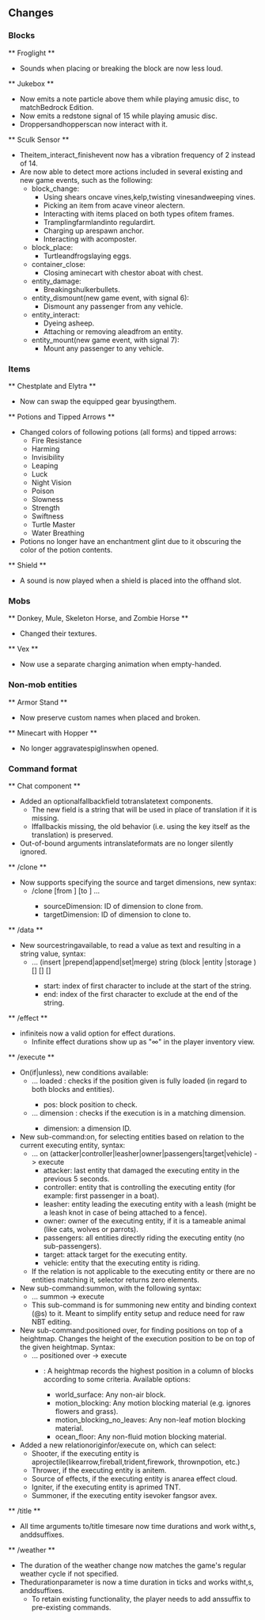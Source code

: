 ## Changes
### Blocks
** Froglight **
- Sounds when placing or breaking the block are now less loud.

** Jukebox **
- Now emits a note particle above them while playing amusic disc, to matchBedrock Edition.
- Now emits a redstone signal of 15 while playing amusic disc.
- Droppersandhopperscan now interact with it.

** Sculk Sensor **
- Theitem_interact_finishevent now has a vibration frequency of 2 instead of 14.
- Are now able to detect more actions included in several existing and new game events, such as the following:
	- block_change:
		- Using shears oncave vines,kelp,twisting vinesandweeping vines.
		- Picking an item from acave vineor alectern.
		- Interacting with items placed on both types ofitem frames.
		- Tramplingfarmlandinto regulardirt.
		- Charging up arespawn anchor.
		- Interacting with acomposter.
	- block_place:
		- Turtleandfrogslaying eggs.
	- container_close:
		- Closing aminecart with chestor aboat with chest.
	- entity_damage:
		- Breakingshulkerbullets.
	- entity_dismount(new game event, with signal 6):
		- Dismount any passenger from any vehicle.
	- entity_interact:
		- Dyeing asheep.
		- Attaching or removing aleadfrom an entity.
	- entity_mount(new game event, with signal 7):
		- Mount any passenger to any vehicle.

### Items
** Chestplate and Elytra **
- Now can swap the equipped gear byusingthem.

** Potions and Tipped Arrows **
- Changed colors of following potions (all forms) and tipped arrows:
	- Fire Resistance
	- Harming
	- Invisibility
	- Leaping
	- Luck
	- Night Vision
	- Poison
	- Slowness
	- Strength
	- Swiftness
	- Turtle Master
	- Water Breathing
- Potions no longer have an enchantment glint due to it obscuring the color of the potion contents.

** Shield **
- A sound is now played when a shield is placed into the offhand slot.

### Mobs
** Donkey, Mule, Skeleton Horse, and Zombie Horse **
- Changed their textures.

** Vex **
- Now use a separate charging animation when empty-handed.

### Non-mob entities
** Armor Stand **
- Now preserve custom names when placed and broken.

** Minecart with Hopper **
- No longer aggravatespiglinswhen opened.

### Command format
** Chat component **
- Added an optionalfallbackfield totranslatetext components.
	- The new field is a string that will be used in place of translation if it is missing.
	- Iffallbackis missing, the old behavior (i.e. using the key itself as the translation) is preserved.
- Out-of-bound arguments intranslateformats are no longer silently ignored.

** /clone **
- Now supports specifying the source and target dimensions, new syntax:
	- /clone [from <sourceDimension>] <begin> <end> [to <targetDimension>] <destination> ...
		- sourceDimension: ID of dimension to clone from.
		- targetDimension: ID of dimension to clone to.

** /data **
- New sourcestringavailable, to read a value as text and resulting in a string value, syntax:
	- ... (insert <index>|prepend|append|set|merge) string (block <sourcePos>|entity <source>|storage <source>) [<sourcePath>] [<start>] [<end>]
		- start: index of first character to include at the start of the string.
		- end: index of the first character to exclude at the end of the string.

** /effect **
- infiniteis now a valid option for effect durations.
	- Infinite effect durations show up as "∞" in the player inventory view.

** /execute **
- On(if|unless), new conditions available:
	- ... loaded <pos>: checks if the position given is fully loaded (in regard to both blocks and entities).
		- pos: block position to check.
	- ... dimension <dimension>: checks if the execution is in a matching dimension.
		- dimension: a dimension ID.
- New sub-command:on, for selecting entities based on relation to the current executing entity, syntax:
	- ... on (attacker|controller|leasher|owner|passengers|target|vehicle) -> execute
		- attacker: last entity that damaged the executing entity in the previous 5 seconds.
		- controller: entity that is controlling the executing entity (for example: first passenger in a boat).
		- leasher: entity leading the executing entity with a leash (might be a leash knot in case of being attached to a fence).
		- owner: owner of the executing entity, if it is a tameable animal (like cats, wolves or parrots).
		- passengers: all entities directly riding the executing entity (no sub-passengers).
		- target: attack target for the executing entity.
		- vehicle: entity that the executing entity is riding.
	- If the relation is not applicable to the executing entity or there are no entities matching it, selector returns zero elements.
- New sub-command:summon, with the following syntax:
	- ... summon <entity> -> execute
	- This sub-command is for summoning new entity and binding context (@s) to it. Meant to simplify entity setup and reduce need for raw NBT editing.
- New sub-command:positioned over, for finding positions on top of a heightmap. Changes the height of the execution position to be on top of the given heightmap. Syntax:
	- ... positioned over <heightmap> -> execute
		- <heightmap>: A heightmap records the highest position in a column of blocks according to some criteria. Available options:
			- world_surface: Any non-air block.
			- motion_blocking: Any motion blocking material (e.g. ignores flowers and grass).
			- motion_blocking_no_leaves: Any non-leaf motion blocking material.
			- ocean_floor: Any non-fluid motion blocking material.
- Added a new relationoriginfor/execute on, which can select:
	- Shooter, if the executing entity is aprojectile(likearrow,fireball,trident,firework, thrownpotion, etc.)
	- Thrower, if the executing entity is anitem.
	- Source of effects, if the executing entity is anarea effect cloud.
	- Igniter, if the executing entity is aprimed TNT.
	- Summoner, if the executing entity isevoker fangsor avex.

** /title **
- All time arguments to/title timesare now time durations and work witht,s, anddsuffixes.

** /weather **
- The duration of the weather change now matches the game's regular weather cycle if not specified.
- Thedurationparameter is now a time duration in ticks and works witht,s, anddsuffixes.
	- To retain existing functionality, the player needs to add anssuffix to pre-existing commands.

